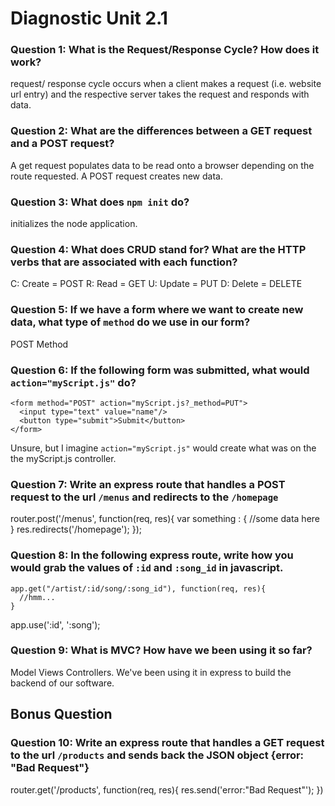 # Diagnostic Unit 2.1

### Question 1: What is the Request/Response Cycle?  How does it work?

request/ response cycle occurs when a client makes a request (i.e. website url entry) and the respective server takes the request and responds with data.

### Question 2: What are the differences between a GET request and a POST request?

A get request populates data to be read onto a browser depending on the route requested. A POST request creates new data.

### Question 3: What does `npm init` do?

initializes the node application.

### Question 4: What does CRUD stand for?  What are the HTTP verbs that are associated with each function?
C: Create = POST
R: Read = GET
U: Update = PUT
D: Delete = DELETE

### Question 5: If we have a form where we want to create new data, what type of `method` do we use in our form?  

POST Method

### Question 6: If the following form was submitted, what would `action="myScript.js"` do?

```
<form method="POST" action="myScript.js?_method=PUT">
  <input type="text" value="name"/>
  <button type="submit">Submit</button>
</form>
```
Unsure, but I imagine `action="myScript.js"` would create what was on the the myScript.js controller.

### Question 7: Write an express route that handles a POST request to the url `/menus` and redirects to the `/homepage`

router.post('/menus', function(req, res){
  var something : {
      //some data here
  }
    res.redirects('/homepage');
  });

### Question 8: In the following express route, write how you would grab the values of `:id` and `:song_id` in javascript.

```
app.get("/artist/:id/song/:song_id"), function(req, res){
  //hmm...
}
```
app.use(':id', ':song');

### Question 9: What is MVC? How have we been using it so far?

Model Views Controllers. We've been using it in express to build the backend of our software.

## Bonus Question

### Question 10: Write an express route that handles a GET request to the url `/products` and sends back the JSON object {error: "Bad Request"}

router.get('/products', function(req, res){
    res.send('error:"Bad Request"');
  })
